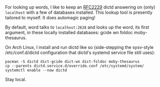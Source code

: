 
For looking up words, I like to keep an
[RFC2229](https://tools.ietf.org/html/rfc2229) dictd answering on (only)
`localhost` with a few of databases installed. This lookup tool is presently
tailored to myself. It does automagic paging!

By default, word talks to `localhost:2628` and looks up the word, its first
argument, in these locally installed databases: gcide wn foldoc moby-thesaurus.

On Arch Linux, I install and run dictd like so (side-stepping the sysv-style
/etc/conf.d/dictd configuration that dictd's systemd service file still uses):

    pacman -S dictd dict-gcide dict-wn dict-foldoc moby-thesaurus
    cp --parents dictd.service.d/override.conf /etc/systemd/system/
    systemctl enable --now dictd

Stay local.
